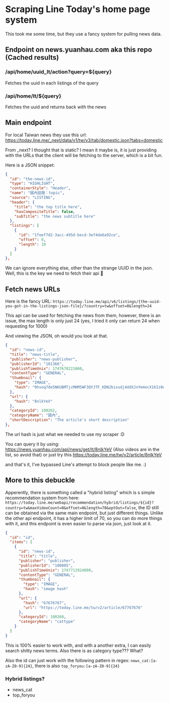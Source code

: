 # Scraping Line Today's home page system

This took me some time, but they use a fancy system for pulling news data.

## Endpoint on news.yuanhau.com aka this repo (Cached results)

### /api/home/uuid_lt/action?query=${query}
Fetches the uuid in each listings of the query

### /api/home/lt/${query}
Fetches the uuid and returns back with the news

## Main endpoint
For local Taiwan news they use this url: https://today.line.me/_next/data/v1/tw/v3/tab/domestic.json?tabs=domestic

From _next? I thought that is static? I mean it maybe is, it is just providing with the URLs that the client will be fetching to the server, which is a bit fun.

Here is a JSON snippet:
```json
{
  "id": "the-news-id",
  "type": "HIGHLIGHT",
  "containerStyle": "Header",
  "name": "國內話題：topic",
  "source": "LISTING",
  "header": {
    "title": "the top title here",
    "hasCompositeTitle": false,
    "subTitle": "the news subtitle here"
  },
  "listings": [
    {
      "id": "1feef7d2-3acc-495d-becd-3ef4de6a92ce",
      "offset": 0,
      "length": 10
    }
  ]
},
```

We can ignore everything else, other than the strange UUID in the json. Well, this is the key we need to fetch their api 🤩

## Fetch news URLs

Here is the fancy URL:
`https://today.line.me/api/v6/listings/{the-uuid-you-got-in-the-listings-json-file}/?country=tw&offset=0&length=24`

This api can be used for fetching the news from them, however, there is an issue, the max length is only just 24 (yes, I tried it only can return 24 when requesting for 1000)


And viewing the JSON, oh would you look at that.
```JSON
{
  "id": "news-id",
  "title": "news-title",
  "publisher": "news-publisher",
  "publisherId": "101366",
  "publishTimeUnix": 1747670221000,
  "contentType": "GENERAL",
  "thumbnail": {
    "type": "IMAGE",
    "hash": "0hvoq7de5NKUBMTjcMHM5WF3QYJTF_KDNJbixudj4ddXJnYm4ecX16Iz0edWwydjsTbH9vdm5IJ3EyKjtBeA"
  },
  "url": {
    "hash": "8nlkYeV"
  },
  "categoryId": 100262,
  "categoryName": "國內",
  "shortDescription": "The article's short description"
},
```
The url hash is just what we needed to use my scraper :D

You can query it by using: https://news.yuanhau.com/api/news/get/lt/8nlkYeV (Also videos are in the list, so avoid that) or just try this  https://today.line.me/tw/v2/article/8nlkYeV

and that's it, I've bypassed Line's attempt to block people like me. :)


## More to this debuckle
Apperently, there is something called a "hybrid listing" which is s simple recommendation system from here:` https://today.line.me/webapi/recommendation/hybrid/listings/${id}?country=tw&maxVideoCount=0&offset=0&length=70&optOut=false`, the ID still can be obtained via the same main endpoint, but just different things. Unlike the other api endpoint, it has a higher limit of 70, so you can do more things with it, and this endpoint is even easier to parse via json, just look at it.

```JSON
{
  "id": "id",
  "items": [
    {
      "id": "news-id",
      "title": "title",
      "publisher": "publisher",
      "publisherId": "100005",
      "publishTimeUnix": 1747712924000,
      "contentType": "GENERAL",
      "thumbnail": {
        "type": "IMAGE",
        "hash": "image hash"
      },
      "url": {
        "hash": "67676767",
        "url": "https://today.line.me/tw/v2/article/67767676"
      },
      "categoryId": 100260,
      "categoryName": "cattype"
    }
  ]
}
```
This is 100% easier to work with, and with a another extra, I can easily search shitty news terms. Also there is as category type??? What?

Also the id can just work with the following pattern in regex: `news_cat:[a-zA-Z0-9]{24}`, there is also `top_foryou:[a-zA-Z0-9]{24}`

### Hybrid listings?
- news_cat
- top_foryou
